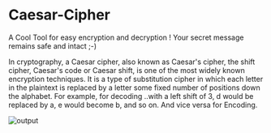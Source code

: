 # Caesar-Cipher
A Cool Tool for easy encryption and decryption ! Your secret message remains safe and intact  ;-) 

In cryptography, a Caesar cipher, also known as Caesar's cipher, the shift cipher, Caesar's code or Caesar shift, is one of the most widely known encryption techniques. It is a type of substitution cipher in which each letter in the plaintext is replaced by a letter some fixed number of positions down the alphabet. For example, for decoding ..with a left shift of 3, d would be replaced by a, e would become b, and so on. And vice versa for Encoding.


![output](https://user-images.githubusercontent.com/80421780/185491171-13950c48-f3b9-44d7-a64e-3de68ccf4206.jpg)
